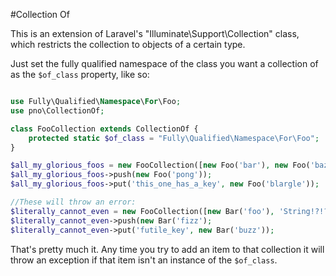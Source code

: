#Collection Of

This is an extension of Laravel's "Illuminate\Support\Collection" class, which restricts the collection to objects of a certain type.

Just set the fully qualified namespace of the class you want a collection of as the `$of_class` property, like so:

```php

use Fully\Qualified\Namespace\For\Foo;
use pno\CollectionOf;

class FooCollection extends CollectionOf {
    protected static $of_class = "Fully\Qualified\Namespace\For\Foo";
}

$all_my_glorious_foos = new FooCollection([new Foo('bar'), new Foo('baz'), new Foo('ping')]);
$all_my_glorious_foos->push(new Foo('pong'));
$all_my_glorious_foos->put('this_one_has_a_key', new Foo('blargle'));

//These will throw an error:
$literally_cannot_even = new FooCollection([new Bar('foo'), 'String!?!?', ['array???'], 12345]);
$literally_cannot_even->push(new Bar('fizz');
$literally_cannot_even->put('futile_key', new Bar('buzz'));
```

That's pretty much it. Any time you try to add an item to that collection it will throw an exception if that item isn't an instance of the `$of_class`.